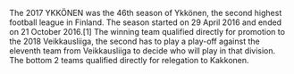 The 2017 YKKÖNEN was the 46th season of Ykkönen, the second highest football league in Finland. The season started on 29 April 2016 and ended on 21 October 2016.[1] The winning team qualified directly for promotion to the 2018 Veikkausliiga, the second has to play a play-off against the eleventh team from Veikkausliiga to decide who will play in that division. The bottom 2 teams qualified directly for relegation to Kakkonen.
